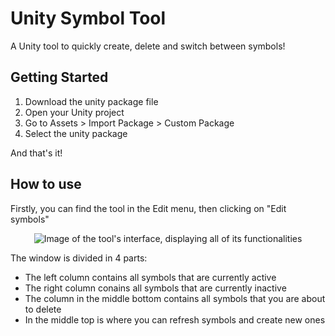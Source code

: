# Unity Symbol Tool
A Unity tool to quickly create, delete and switch between symbols!

## Getting Started
1. Download the unity package file
2. Open your Unity project
3. Go to Assets > Import Package > Custom Package
4. Select the unity package
   
And that's it!

## How to use
Firstly, you can find the tool in the Edit menu, then clicking on "Edit symbols"

<p align="center">
  <img src="https://github.com/Clement2A/PlatformSymbol/assets/44134904/c8be7450-16b5-4afe-98f9-5b06bb546b32" alt="Image of the tool's interface, displaying all of its functionalities" title="Unity Symbol Tool">
</p>

The window is divided in 4 parts:
+ The left column contains all symbols that are currently active
+ The right column conains all symbols that are currently inactive
+ The column in the middle bottom contains all symbols that you are about to delete
+ In the middle top is where you can refresh symbols and create new ones
